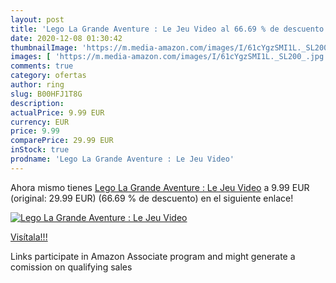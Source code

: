 ```yaml
---
layout: post
title: 'Lego La Grande Aventure : Le Jeu Video al 66.69 % de descuento'
date: 2020-12-08 01:30:42
thumbnailImage: 'https://m.media-amazon.com/images/I/61cYgzSMI1L._SL200_.jpg'
images: [ 'https://m.media-amazon.com/images/I/61cYgzSMI1L._SL200_.jpg' ]
comments: true
category: ofertas
author: ring
slug: B00HFJ1T8G
description:
actualPrice: 9.99 EUR
currency: EUR
price: 9.99
comparePrice: 29.99 EUR
inStock: true
prodname: 'Lego La Grande Aventure : Le Jeu Video'
---
```


Ahora mismo tienes [Lego La Grande Aventure : Le Jeu Video](https://www.amazon.fr/dp/B00HFJ1T8G/?tag=tolees0d-21) a 9.99 EUR (original: 29.99 EUR) (66.69 %  de descuento) en el siguiente enlace!

[![Lego La Grande Aventure : Le Jeu Video](https://m.media-amazon.com/images/I/61cYgzSMI1L._SL200_.jpg)](https://www.amazon.fr/dp/B00HFJ1T8G/?tag=tolees0d-21)

[Visítala!!!](https://www.amazon.fr/dp/B00HFJ1T8G/?tag=tolees0d-21)

Links participate in Amazon Associate program and might generate a comission on qualifying sales
